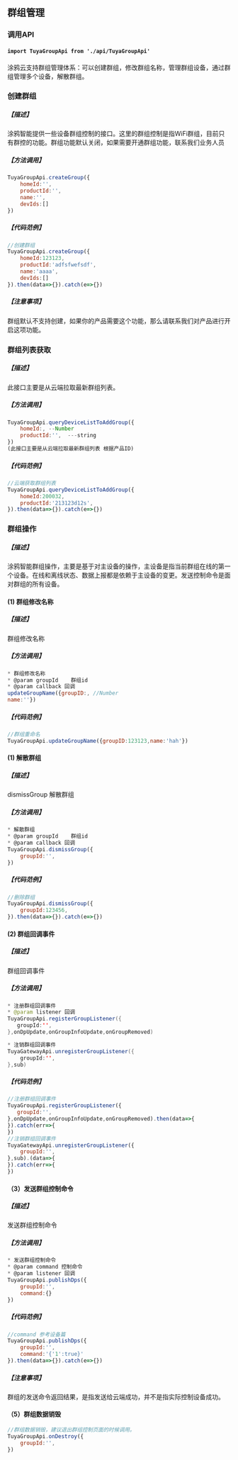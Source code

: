 ## 群组管理

### 调用API
#### `import TuyaGroupApi from './api/TuyaGroupApi'`

涂鸦云支持群组管理体系：可以创建群组，修改群组名称，管理群组设备，通过群组管理多个设备，解散群组。


### 创建群组

##### 【描述】

涂鸦智能提供一些设备群组控制的接口。这里的群组控制是指WiFi群组，目前只有群控的功能。群组功能默认关闭，如果需要开通群组功能，联系我们业务人员

##### 【方法调用】

```js
TuyaGroupApi.createGroup({
	homeId:'',
	productId:'',
	name:'',
	devIds:[]
})

```

##### 【代码范例】

```js
//创建群组
TuyaGroupApi.createGroup({
	homeId:123123,
	productId:'adfsfwefsdf',
	name:'aaaa',
	devIds:[]
}).then(data=>{}).catch(e=>{})
```

##### 【注意事项】

群组默认不支持创建，如果你的产品需要这个功能，那么请联系我们对产品进行开启这项功能。

### 群组列表获取

##### 【描述】

此接口主要是从云端拉取最新群组列表。

##### 【方法调用】

```js
TuyaGroupApi.queryDeviceListToAddGroup({
	homeId:, --Number
	productId:'',  ---string
})
(此接口主要是从云端拉取最新群组列表 根据产品ID)
```

##### 【代码范例】

```js
//云端获取群组列表
TuyaGroupApi.queryDeviceListToAddGroup({
	homeId:200032,
	productId:'213123d12s', 
}).then(data=>{}).catch(e=>{})
```

### 群组操作

##### 【描述】

涂鸦智能群组操作，主要是基于对主设备的操作，主设备是指当前群组在线的第一个设备。在线和离线状态、数据上报都是依赖于主设备的变更。发送控制命令是面对群组的所有设备。



#### (1) 群组修改名称

##### 【描述】

群组修改名称

##### 【方法调用】

```js
* 群组修改名称
* @param groupId    群组id
* @param callback 回调
updateGroupName({groupID:, //Number
name:''})
```

##### 【代码范例】

```js
//群组重命名
TuyaGroupApi.updateGroupName({groupID:123123,name:'hah'})
```


#### (1) 解散群组

##### 【描述】

 dismissGroup 解散群组

##### 【方法调用】

```js
* 解散群组
* @param groupId    群组id
* @param callback 回调
TuyaGroupApi.dismissGroup({
	groupId:'',
})
```

##### 【代码范例】

```js
//删除群组
TuyaGroupApi.dismissGroup({
	groupId:123456,
}).then(data=>{}).catch(e=>{})
```

#### (2) 群组回调事件

##### 【描述】

群组回调事件

##### 【方法调用】

```java
* 注册群组回调事件
* @param listener 回调
TuyaGroupApi.registerGroupListener({
   groupId:'',
},onDpUpdate,onGroupInfoUpdate,onGroupRemoved)

* 注销群组回调事件
TuyaGatewayApi.unregisterGroupListener({
	groupId:'',
},sub)
```

##### 【代码范例】

```js
//注册群组回调事件
TuyaGroupApi.registerGroupListener({
   groupId:'',
},onDpUpdate,onGroupInfoUpdate,onGroupRemoved).then(data=>{
}).catch(err=>{
})
//注销群组回调事件
TuyaGatewayApi.unregisterGroupListener({
	groupId:'',
},sub).(data=>{
}).catch(err=>{
})

```

#### （3）发送群组控制命令

##### 【描述】

发送群组控制命令

##### 【方法调用】

```js
* 发送群组控制命令
* @param command 控制命令
* @param listener 回调
TuyaGroupApi.publishDps({
	groupId:'',
	command:{}
})

```

##### 【代码范例】

```js
//command 参考设备篇
TuyaGroupApi.publishDps({
	groupId:'',
	command:'{'1':true}'
}).then(data=>{}).catch(e=>{})

```

##### 【注意事项】

群组的发送命令返回结果，是指发送给云端成功，并不是指实际控制设备成功。 



#### （5）群组数据销毁

```js
//群组数据销毁，建议退出群组控制页面的时候调用。
TuyaGroupApi.onDestroy({
	groupId:'',
})
```

## 